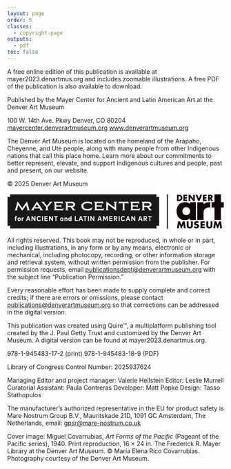 ```yaml
---
layout: page
order: 5
classes:
  - copyright-page
outputs:
  - pdf
toc: false
---
```


A free online edition of this publication is available at mayer2023.denartmus.org and includes zoomable illustrations. A free PDF of the publication is also available to download.

Published by the Mayer Center for Ancient and Latin American Art at the Denver Art Museum

100 W. 14th Ave. Pkwy
Denver, CO 80204
<a href="https://mayercenter.denverartmuseum.org/">mayercenter.denverartmuseum.org</a>
<a href="https://www.denverartmuseum.org/">www.denverartmuseum.org</a>

The Denver Art Museum is located on the homeland of the Arapaho, Cheyenne, and Ute people, along with many people from other Indigenous nations that call this place home. Learn more about our commitments to better represent, elevate, and support Indigenous cultures and people, past and present, on our website.

© 2025 Denver Art Museum 

<div class="about-logo"><a href="https://mayercenter.denverartmuseum.org"><svg xmlns="http://www.w3.org/2000/svg" viewBox="0 0 675 115"><g fill="none" fill-rule="evenodd"><path fill="#1A1919" d="M464.113 3l-.647 8.526 8.534-.648v90.244l-8.534-.647.647 8.525H8.827l.648-8.525-8.534.647V10.878l8.534.648L8.826 3h455.287zM98.625 70.414c-4.134 0-6.973 3.074-6.973 7.808 0 4.713 2.84 7.786 6.973 7.786 2.549 0 4.568-1.23 5.7-3.257l-2.439-1.531c-.733 1.262-1.868 1.941-3.26 1.941-2.192 0-3.909-1.747-3.909-4.95 0-3.094 1.631-4.95 3.898-4.95 1.414 0 2.538.702 3.24 1.953l2.557-1.381c-1.069-2.157-3.227-3.419-5.787-3.419zm261.52 0c-4.135 0-6.974 3.074-6.974 7.808 0 4.713 2.84 7.786 6.974 7.786 2.548 0 4.567-1.23 5.7-3.257l-2.44-1.531c-.733 1.262-1.867 1.941-3.26 1.941-2.192 0-3.909-1.747-3.909-4.95 0-3.094 1.631-4.95 3.899-4.95 1.414 0 2.537.702 3.238 1.953l2.558-1.381c-1.069-2.157-3.227-3.419-5.786-3.419zm-160.437-.183h-2.753v6.146c-.593-.818-1.479-1.37-2.72-1.37-2.612 0-4.459 2.299-4.459 5.501 0 3.203 1.847 5.49 4.448 5.49 1.317 0 2.224-.605 2.818-1.49v1.252h2.666V70.23zm-30.954 4.777c-2.613 0-4.459 2.298-4.459 5.5 0 3.203 1.846 5.49 4.448 5.49 1.317 0 2.224-.605 2.818-1.49v1.252h2.676V75.256h-2.676v1.241c-.594-.885-1.5-1.49-2.807-1.49zm-131.688 0c-2.98 0-5.096 2.233-5.096 5.5 0 3.268 2.116 5.49 5.096 5.49 2.99 0 5.095-2.222 5.095-5.49 0-3.267-2.104-5.5-5.095-5.5zm312.134-4.345h-2.958V85.76h2.958V70.663zm-95.393 0h-2.958V85.76h2.958V70.663zm-142.673 0h-2.958V85.76h2.958V70.663zm72.342 4.356c-1.177 0-2.193.442-2.83 1.51v-1.273h-2.655V85.76h2.764v-6.136c0-1.327.81-2.006 1.812-2.006 1.08 0 1.75.691 1.75 1.985v6.157h2.752v-6.977c0-2.286-1.468-3.764-3.593-3.764zm-57.814-4.356h-9.997V85.76h10.03v-2.686h-7.072v-3.59h6.673v-2.685h-6.673v-3.451h7.04v-2.685zm323.166 0H437.6v2.728h4.146V85.76h2.947V73.39h4.135v-2.727zm-420.87-.67c-2.224 0-3.563 1.456-3.563 4.002v1.261h-1.76v2.492h1.76v8.012h2.753v-8.012h2.894v-2.492h-2.894v-1.23c0-.959.398-1.434 1.187-1.434.593 0 1.09.184 1.534.431l1.089-2.145c-.712-.496-1.65-.884-3-.884zm50.269.67h-2.828V85.76h2.937v-9.814l6.52 9.814h2.828V70.663h-2.936v9.824l-6.521-9.824zm351.237 0h-5.624V85.76h2.958v-5.932h.744l3.865 5.932h3.476l-4.156-6.018c2.536-.388 4.027-2.037 4.027-4.42 0-2.912-1.9-4.66-5.29-4.66zm-52.364 0H373.6l-5.224 15.097h3.066l1.1-3.42h5.56l1.102 3.42h3.12l-5.226-15.097zm-244.307 0h-2.828V85.76h2.936v-9.814l6.522 9.814h2.828V70.663h-2.937v9.824l-6.52-9.824zm255.67 0h-2.828V85.76h2.937v-9.814l6.52 9.814h2.828V70.663h-2.936v9.824l-6.521-9.824zm-51.501 0h-5.624V85.76h2.958v-5.932h.744l3.866 5.932h3.476l-4.156-6.018c2.536-.388 4.026-2.037 4.026-4.42 0-2.912-1.9-4.66-5.29-4.66zm-9.926 0h-9.997V85.76h10.029v-2.686h-7.071v-3.59h6.671v-2.685h-6.671v-3.451h7.039v-2.685zm-25.56 0h-4.165V85.76h2.947V74.695l3.151 8.639h3.002l3.152-8.681V85.76h2.947V70.663h-4.166l-3.434 9.176-3.433-9.176zm-144.57 0h-11.228v2.728h4.146V85.76h2.947V73.39h4.135v-2.727zM50.243 75.008c-1.176 0-2.072.464-2.634 1.478v-1.23h-2.656V85.76h2.764v-5.877c0-1.391.756-2.125 1.943-2.125.507 0 1.069.109 1.48.27l.323-2.814c-.323-.13-.734-.206-1.22-.206zm16.62-4.345h-3.498L58.141 85.76h3.066l1.1-3.42h5.56l1.102 3.42h3.12l-5.226-15.097zm221.912 0h-3.498l-5.225 15.097h3.066l1.1-3.42h5.56l1.102 3.42H294l-5.225-15.097zm-27.609 0h-2.828V85.76h2.936v-9.814l6.52 9.814h2.828V70.663h-2.935v9.824l-6.52-9.824zm-13.757 0h-11.227v2.728h4.145V85.76h2.947V73.39h4.135v-2.727zm-16.934 0h-3.498l-5.225 15.097h3.067l1.1-3.42h5.56l1.101 3.42h3.12l-5.225-15.097zm-17.561 0h-2.958V85.76h9.868v-2.728h-6.91v-12.37zm202.39 0h-3.498l-5.225 15.097h3.067l1.1-3.42h5.56l1.101 3.42h3.12l-5.225-15.097zm-220.455 6.955c1.339 0 2.235 1.1 2.235 2.89 0 1.8-.896 2.89-2.235 2.89-1.34 0-2.246-1.121-2.246-2.89 0-1.768.875-2.89 2.246-2.89zm-157.784-.01c1.349 0 2.3 1.1 2.3 2.9 0 1.812-.951 2.89-2.3 2.89-1.338 0-2.289-1.078-2.289-2.89 0-1.8.95-2.9 2.289-2.9zm132.303.01c1.339 0 2.235 1.1 2.235 2.89 0 1.8-.896 2.89-2.235 2.89-1.371 0-2.246-1.121-2.246-2.89 0-1.768.875-2.89 2.246-2.89zm205.95-3.87l1.91 5.909h-3.81l1.9-5.91zm-310.236 0l1.91 5.909h-3.81l1.9-5.91zm221.911 0l1.91 5.909h-3.81l1.9-5.91zm126.53 0l1.91 5.909h-3.81l1.9-5.91zm-184.83 0l1.912 5.909h-3.812l1.9-5.91zm200.759-.39c1.404 0 2.29.637 2.29 1.963s-.875 1.974-2.29 1.974h-2.655v-3.936zm-92.501 0c1.404 0 2.29.637 2.29 1.963s-.875 1.974-2.29 1.974h-2.656v-3.936zM297.18 25.07h-.786a2.782 2.782 0 0 1-1.329.803c-.51.138-1.328.219-2.45.244h-22.863v.747c1.073.399 1.809.897 2.208 1.495.4.598.598 1.57.598 2.915v16.222c0 1.347-.199 2.324-.598 2.935-.4.61-1.135 1.102-2.208 1.476v.748h23.648c1.199 0 2.065.062 2.602.187a2.66 2.66 0 0 1 1.365.784h.748l2.882-7.812-.823-.261c-.599.997-1.547 1.745-2.844 2.243a11.487 11.487 0 0 1-4.153.747h-15.38a9.759 9.759 0 0 1-.038-1.047v-6.391h10.44c1.347 0 2.32.2 2.92.599.598.398 1.121 1.146 1.57 2.242h.711V34.45h-.711c-.449 1.097-.972 1.843-1.57 2.243-.6.398-1.573.598-2.92.598h-10.44V30.9c0-.075.007-.188.02-.336l.007-.106c.007-.098.011-.175.011-.23h13.434c2.444.074 4.09.292 4.939.653.848.361 1.496 1.053 1.945 2.074l.674-.148-1.608-7.738zm-125.431 0h-.786a2.774 2.774 0 0 1-1.329.803c-.511.138-1.328.219-2.45.244h-22.863v.747c1.072.399 1.808.897 2.208 1.495.398.598.597 1.57.597 2.915v16.222c0 1.347-.199 2.324-.597 2.935-.4.61-1.136 1.102-2.208 1.476v.748h23.649c1.197 0 2.063.062 2.6.187.536.124.992.386 1.366.784h.748l2.881-7.812-.823-.261c-.598.997-1.547 1.745-2.843 2.243a11.489 11.489 0 0 1-4.154.747h-15.378c-.026-.2-.038-.548-.038-1.047v-6.391h10.44c1.345 0 2.319.2 2.918.599.598.398 1.122 1.146 1.571 2.242h.712V34.45h-.712c-.449 1.097-.973 1.843-1.57 2.243-.6.398-1.574.598-2.92.598h-10.44V30.9c0-.075.007-.188.019-.336.013-.15.02-.262.02-.337H165.8c2.444.075 4.091.293 4.939.654.848.361 1.497 1.053 1.946 2.074l.673-.148-1.608-7.738zm237.56 0h-.786a2.777 2.777 0 0 1-1.33.803c-.51.138-1.328.219-2.45.244h-22.863v.747c1.074.399 1.809.897 2.208 1.495.4.598.598 1.57.598 2.915v16.222c0 1.347-.199 2.324-.598 2.935-.399.61-1.134 1.102-2.208 1.476v.748h23.649c1.198 0 2.064.062 2.6.187a2.66 2.66 0 0 1 1.366.784h.748l2.882-7.812-.823-.261c-.599.997-1.547 1.745-2.844 2.243a11.487 11.487 0 0 1-4.153.747h-15.38a9.758 9.758 0 0 1-.037-1.047v-6.391h10.44c1.346 0 2.32.2 2.918.599.599.398 1.122 1.146 1.572 2.242h.71V34.45h-.71c-.45 1.097-.973 1.843-1.572 2.243-.598.398-1.572.598-2.919.598h-10.44V30.9c0-.075.008-.188.02-.336l.008-.106c.007-.098.01-.175.01-.23h13.434c2.444.074 4.09.292 4.939.653.848.361 1.497 1.053 1.945 2.074l.674-.148-1.608-7.738zm-159.59.635c-5.887 0-10.576 1.215-14.069 3.645-3.492 2.43-5.238 5.824-5.238 10.186 0 4.36 1.696 7.73 5.09 10.11 3.39 2.38 8.105 3.569 14.143 3.569 4.69 0 8.818-.91 12.386-2.728l2.993-7.4-.673-.337c-1.547 1.719-3.587 3.12-6.119 4.204-2.531 1.084-5.356 1.626-8.474 1.626-4.216 0-7.529-.79-9.936-2.373-2.406-1.583-3.61-3.807-3.61-6.671 0-2.916 1.204-5.184 3.61-6.803 2.407-1.62 5.757-2.43 10.048-2.43 2.47 0 4.59.249 6.36.748 3.17.946 5.489 2.453 6.96 4.522l.75-.262-2.171-8.783h-.674c-.349.747-.785 1.059-1.309.934-3.443-1.17-6.798-1.757-10.067-1.757zm-217.151 0h-.787L25.46 48.056c-.4 1.446-.78 2.387-1.141 2.822-.362.436-.942.779-1.74 1.028v.748h9.58v-.748c-1.024-.374-1.536-1.009-1.536-1.906 0-.448.113-1.046.337-1.794l3.256-11.737 11.974 16.708h.86L58.986 36.47l3.256 11.737c.2.623.3 1.209.3 1.757 0 .921-.499 1.569-1.497 1.943v.748h9.616v-.748c-.798-.25-1.378-.592-1.74-1.028-.362-.435-.754-1.39-1.178-2.859l-6.324-22.315h-.823L46.712 45.403 32.569 25.704zm276.05 0h-.86v21.791c0 1.347-.201 2.324-.6 2.935-.399.61-1.147 1.102-2.245 1.476v.748h10.927v-.748c-1.099-.374-1.853-.865-2.265-1.476-.411-.61-.617-1.588-.617-2.935V35.16l24.808 18.017h.899V30.9c.025-1.196.242-2.074.655-2.635.41-.561 1.14-1.028 2.189-1.402v-.747h-10.852v.747c1.048.374 1.771.84 2.17 1.402.4.56.611 1.44.636 2.635v12.821L308.62 25.704zm-192.469.412h-10.552v.747c1.073.324 1.977.816 2.714 1.477.735.66 1.976 2.012 3.722 4.054l8.494 10.243v4.858c0 1.347-.199 2.324-.598 2.935-.4.61-1.135 1.102-2.207 1.476v.748h10.888v-.748c-.923-.298-1.597-.672-2.02-1.12-.425-.45-.687-1.11-.786-1.982v-6.205l8.494-10.167c.324-.398.786-.953 1.383-1.663.6-.71.993-1.166 1.18-1.364l.842-.898c.374-.398.667-.66.88-.784.211-.125.473-.268.785-.43a6.897 6.897 0 0 1 1.029-.43v-.747h-9.88v.747c.9.299 1.348.66 1.348 1.084 0 .473-.437 1.183-1.31 2.13l-7.184 8.523-7.259-8.523c-.823-.97-1.235-1.657-1.235-2.055 0-.4.425-.785 1.272-1.159v-.747zm321.708 0h-20.655v.747c1.073.399 1.81.897 2.208 1.495.399.598.598 1.57.598 2.915v16.222c0 1.347-.2 2.324-.598 2.935-.399.61-1.135 1.102-2.208 1.476v.748h10.89v-.748c-1.098-.374-1.853-.865-2.265-1.476-.411-.61-.617-1.588-.617-2.935v-4.858h8.869l4.302 5.195c.65.772 1.135 1.39 1.46 1.85.324.461.536.842.635 1.14.101.3.101.523 0 .673-.099.15-.299.287-.598.411v.748h9.804v-.748c-.824-.25-1.641-.71-2.452-1.382-.81-.674-2.101-2.056-3.872-4.15l-3.219-3.85c5.44-.573 8.158-3.251 8.158-8.035 0-2.693-.885-4.76-2.657-6.205-1.77-1.447-4.365-2.168-7.783-2.168zm-345.053-.412h-.86L79.41 44.992c-.359.56-.696 1.08-1.013 1.56l-.37.554c-1.018 1.518-1.792 2.563-2.322 3.137-.748.81-1.533 1.377-2.358 1.7v.711h10.104v-.71c-.923-.449-1.385-.972-1.385-1.57 0-.35.112-.698.337-1.047l1.422-2.317h16.838l1.497 2.317c.325.4.418.773.28 1.121a2.01 2.01 0 0 1-.56.823c-.238.2-.594.41-1.067.635v.748h10.926v-.748c-.873-.374-1.703-.978-2.488-1.812-.786-.836-2.027-2.536-3.723-5.102L92.805 25.704zm255.247-.635h-.785l-1.647 7.738.71.148c.276-.672.613-1.19 1.012-1.55.398-.362.997-.63 1.795-.804h9.954v16.894c0 1.347-.2 2.324-.6 2.935-.398.61-1.146 1.102-2.244 1.476v.748h10.927v-.748c-.974-.323-1.672-.728-2.096-1.214-.425-.487-.674-1.227-.748-2.224V30.6h9.765c.798.174 1.398.442 1.796.803.4.361.749.879 1.049 1.551l.673-.148-1.647-7.738h-.71c-.4.399-.854.666-1.366.803-.51.138-1.316.219-2.414.244h-19.308c-1.297-.025-2.214-.106-2.75-.244a2.779 2.779 0 0 1-1.366-.803zm-147.754 1.047h-20.654v.747c1.073.399 1.808.897 2.207 1.495.4.598.598 1.57.598 2.915v16.222c0 1.347-.198 2.324-.598 2.935-.399.61-1.134 1.102-2.207 1.476v.748h10.889v-.748c-1.098-.374-1.853-.865-2.265-1.476-.411-.61-.617-1.588-.617-2.935v-4.858h8.869l4.303 5.195c.648.772 1.135 1.39 1.46 1.85.323.461.535.842.635 1.14.1.3.1.523 0 .673-.1.15-.299.287-.599.411v.748h9.804v-.748c-.824-.25-1.64-.71-2.452-1.382-.81-.674-2.1-2.056-3.872-4.15l-3.218-3.85c5.438-.573 8.158-3.251 8.158-8.035 0-2.693-.886-4.76-2.657-6.205-1.771-1.447-4.367-2.168-7.784-2.168zM92.02 33.553l5.874 9.158h-11.45l5.576-9.158zm344.604-3.177c4.066 0 6.099 1.37 6.099 4.113 0 1.345-.474 2.33-1.422 2.952-.948.623-2.507.935-4.677.935H425.21V30.9c0-.25.012-.423.038-.524zm-237.56 0c4.066 0 6.1 1.37 6.1 4.113 0 1.345-.475 2.33-1.423 2.952-.947.623-2.507.935-4.677.935H187.65V30.9c0-.25.013-.423.038-.524z"/><path fill="#140909" d="M551.609 27.292c6.042 0 12.233.714 16.124 5.583v-5.41h18.637v55.508h-18.637v-6.168h-.204c-3.278 5.518-9.776 6.524-15.92 6.524-15.565 0-25.609-12.367-25.609-28.272 0-15.905 10.044-27.765 25.609-27.765zM663.974 3v24.528h9.005v16.174h-9.005v39.14h-19.892v-39.14h-9.019V27.528h9.019V3h19.892zm-53.926 24.65v.06c.003.289.015 1.578.022 2.908l.002.47.003.91v.484c0 .847-.008 1.457-.027 1.433 5.433-4.823 9.532-6.249 17.366-6.249h3.725v16.051l-.016.001c-.085-.004-.566-.066-2.54-.13-10.155 0-18.535 4.892-18.535 16.898V82.71H590.68V27.65h19.368zm-53.682 15.072c-7.577 0-11.98 5.734-11.98 12.551 0 7.033 4.403 12.443 11.98 12.443 7.578 0 11.982-5.41 11.982-12.443 0-6.817-4.404-12.551-11.982-12.551zM534.59 4.212c5.395 0 9.84 4.274 9.84 9.768 0 5.493-4.47 9.769-9.84 9.769h-7.142V4.21h7.142zm56.122 0l4.676 11.866 4.702-11.867h5.472l-8.273 19.537h-3.905L585.24 4.211h5.472zm40.923-.001c3.828 0 6.732 1.84 6.732 6.011 0 2.695-1.49 5.027-4.24 5.52l6.09 8.006h-6.27l-4.752-7.514h-.051v7.514h-5.036V4.211h7.527zm-12.053 0v4.302h-6.497v3.264h6.189v4.301h-6.19v3.369h6.498v4.301h-11.532V4.211h11.532zm-60.54 0v4.302h-6.496v3.264h6.188v4.301h-6.188v3.369h6.497v4.301h-11.533V4.211h11.533zm9.503 0l9.224 11.945h.05V4.211h5.036V23.75h-5.035l-9.223-11.972h-.052V23.75h-5.035V4.21h5.035zm-34.88 4.302h-1.182v10.934h1.131c3.005 0 5.574-1.658 5.574-5.467 0-3.498-2.286-5.467-5.523-5.467zm95.967-.416h-.488v4.872h.488c1.645 0 3.493-.31 3.493-2.435s-1.848-2.437-3.493-2.437zM531.12 86.59h5.54l4.393 11.669 4.65-11.669h5.599l3.272 21.832h-5.626l-1.58-12.566h-.057l-5.196 12.566h-2.239l-4.966-12.566h-.058l-1.808 12.566h-5.598l3.674-21.832m45.575 0v12.277c0 2.808-.114 5.588-2.267 7.701-1.81 1.796-4.651 2.433-7.178 2.433-2.526 0-5.368-.637-7.177-2.433-2.152-2.113-2.267-4.893-2.267-7.701V86.589h5.626v11.495c0 2.838.201 5.936 3.818 5.936 3.618 0 3.819-3.098 3.819-5.936V86.589h5.626m16.092 5.618c-1.034-.87-2.354-1.448-3.731-1.448-1.034 0-2.412.608-2.412 1.824 0 1.274 1.52 1.766 2.497 2.085l1.436.434c3.014.897 5.339 2.432 5.339 5.964 0 2.172-.516 4.401-2.238 5.878-1.694 1.448-3.962 2.056-6.144 2.056-2.727 0-5.398-.926-7.608-2.49l2.412-4.575c1.407 1.245 3.071 2.258 4.995 2.258 1.32 0 2.727-.666 2.727-2.2 0-1.593-2.21-2.142-3.416-2.49-3.531-1.014-5.857-1.94-5.857-6.167 0-4.43 3.13-7.326 7.464-7.326 2.182 0 4.852.695 6.776 1.796l-2.24 4.4m13.52-.81v3.648h7.366v4.807h-7.366v3.763h7.71v4.807h-13.336V86.589h13.337v4.807h-7.711m31.364-4.807v12.277c0 2.808-.114 5.588-2.267 7.701-1.809 1.796-4.651 2.433-7.177 2.433-2.527 0-5.368-.637-7.177-2.433-2.153-2.113-2.268-4.893-2.268-7.701V86.589h5.627v11.495c0 2.838.2 5.936 3.818 5.936 3.617 0 3.818-3.098 3.818-5.936V86.589h5.626m6.395 0h5.54L654 98.258l4.65-11.669h5.598l3.273 21.832h-5.627l-1.58-12.566h-.056l-5.196 12.566h-2.24l-4.966-12.566h-.057l-1.808 12.566h-5.598l3.674-21.832"/><path fill="#140909" fill-rule="nonzero" d="M499 3L499 110 496 110 496 3z"/></g></svg></a></div>

All rights reserved. This book may not be reproduced, in whole or in part, including illustrations, in any form or by any means, electronic or mechanical, including photocopy, recording, or other information storage and retrieval system, without written permission from the publisher. For permission requests, email publicationsdept@denverartmuseum.org with the subject line “Publication Permission.”

Every reasonable effort has been made to supply complete and correct credits; if there are errors or omissions, please contact publications@denverartmuseum.org so that corrections can be addressed in the digital version. 

This publication was created using Quire™, a multiplatform publishing tool created by the J. Paul Getty Trust and customized by the Denver Art Museum. A digital version can be found at mayer2023.denartmus.org.

978-1-945483-17-2 (print)
978-1-945483-18-9 (PDF)

Library of Congress Control Number: 2025937624

Managing Editor and project manager: Valerie Hellstein
Editor: Leslie Murrell
Curatorial Assistant: Paula Contreras
Developer: Matt Popke
Design: Tasso Stathopulos

The manufacturer’s authorized representative in the EU for product safety is Mare Nostrum Group B.V., Mauritskade 21D, 1091 GC Amsterdam, The Netherlands, email: gpsr@mare-nostrum.co.uk

Cover image: Miguel Covarrubias, *Art Forms of the Pacific* (Pageant of the Pacific series), 1940. Print reproduction, 16 × 24 in. The Frederick R. Mayer Library at the Denver Art Museum. © María Elena Rico Covarrubias. Photography courtesy of the Denver Art Museum. 


